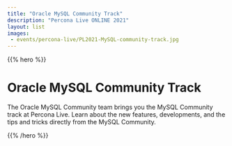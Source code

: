 ```yaml
---
title: "Oracle MySQL Community Track"
description: "Percona Live ONLINE 2021"
layout: list
images:
 - events/percona-live/PL2021-MySQL-community-track.jpg
---
```


{{% hero %}}

# Oracle MySQL Community Track

The Oracle MySQL Community team brings you the MySQL Community track at Percona Live.  Learn about the new features, developments, and the tips and tricks directly from the MySQL Community.

{{% /hero %}}